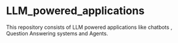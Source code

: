 # LLM_powered_applications
This repository consists of LLM powered applications like chatbots , Question Answering systems and Agents.
